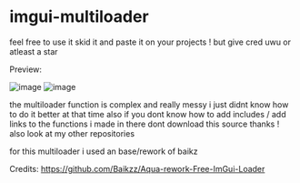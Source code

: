 # imgui-multiloader
feel free to use it skid it and paste it on your projects !
but give cred uwu or atleast a star


Preview:

![image](https://github.com/user-attachments/assets/32f09baf-2bcf-4d37-bb63-f9682dbba799)
![image](https://github.com/user-attachments/assets/d3d3559d-c2c7-4954-8c1b-0ff51cbbcb86)

the multiloader function is complex and really messy i just didnt know how to do it better
at that time also if you dont know how to add includes / add links to the functions i made in there dont download this source thanks !
also look at my other repositories 


for this multiloader i used an base/rework of baikz

Credits:
https://github.com/Baikzz/Aqua-rework-Free-ImGui-Loader
